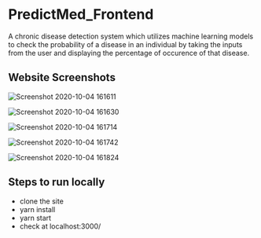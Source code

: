 # PredictMed_Frontend
A chronic disease detection system which utilizes machine learning models to check the probability of a disease in an individual by taking the inputs from the user and displaying the percentage of occurence of that disease.

## Website Screenshots

![Screenshot 2020-10-04 161611](https://user-images.githubusercontent.com/60403638/95013459-12616f80-065e-11eb-800c-66b826660680.jpg)



![Screenshot 2020-10-04 161630](https://user-images.githubusercontent.com/60403638/95013470-1db49b00-065e-11eb-90a6-97753ea98590.jpg)



![Screenshot 2020-10-04 161714](https://user-images.githubusercontent.com/60403638/95013479-273e0300-065e-11eb-81c8-a43da8e45f6b.jpg)



![Screenshot 2020-10-04 161742](https://user-images.githubusercontent.com/60403638/95013482-2f963e00-065e-11eb-80c9-994095e6ddad.jpg)



![Screenshot 2020-10-04 161824](https://user-images.githubusercontent.com/60403638/95013491-37ee7900-065e-11eb-9340-9d7a74243d70.jpg)

## Steps to run locally

* clone the site
* yarn install
* yarn start
* check at localhost:3000/
